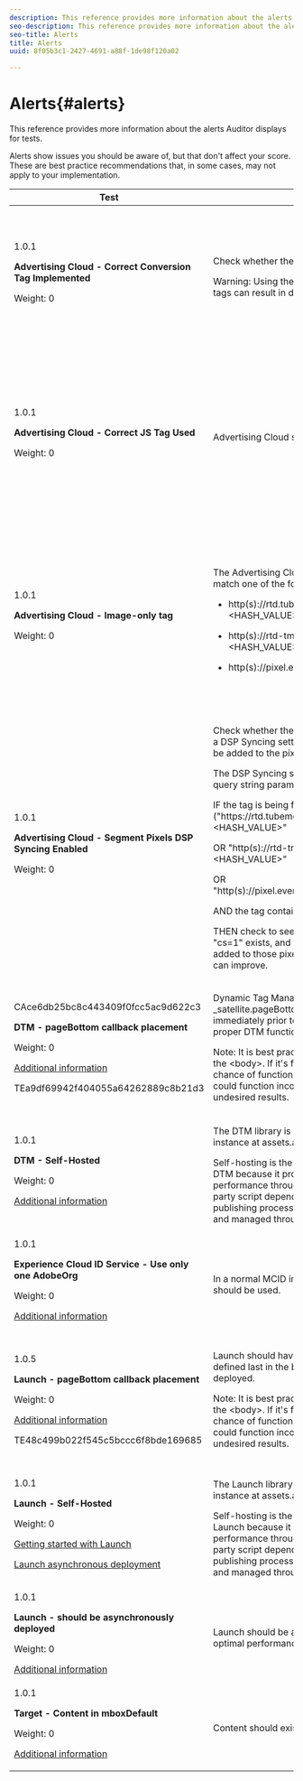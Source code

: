 ```yaml
---
description: This reference provides more information about the alerts Auditor displays for tests.
seo-description: This reference provides more information about the alerts Auditor displays for tests.
seo-title: Alerts
title: Alerts
uuid: 8f05b3c1-2427-4691-a88f-1de98f120a02

---
```


# Alerts{#alerts}

This reference provides more information about the alerts Auditor displays for tests.

Alerts show issues you should be aware of, but that don't affect your score. These are best practice recommendations that, in some cases, may not apply to your implementation.

<table id="table_031432C9BB804A6F90E7FF572739E169"> 
 <thead> 
  <tr> 
   <th colname="col1" class="entry"> Test </th> 
   <th colname="col2" class="entry"> Criteria </th> 
   <th colname="col3" class="entry"> Recommendation </th> 
  </tr>
 </thead>
 <tbody> 
  <tr> 
   <td colname="col1"> 
    <draft-comment>
      1.0.1 
    </draft-comment> <p><b>Advertising Cloud - Correct Conversion Tag Implemented</b> </p> <p>Weight: 0 </p> </td> 
   <td colname="col2"> <p>Check whether the correct conversion tag is used. </p> <p> <p>Warning:  Using the deprecated TubeMogul conversion tags can result in data loss. </p> </p> </td> 
   <td colname="col3"> <p>Upgrade your conversion pixels to the new Advertising Cloud image-only conversion tags. </p> <p>This can be most easily accomplished with the Advertising Cloud Launch Extension. </p> </td> 
  </tr> 
  <tr> 
   <td colname="col1"> 
    <draft-comment>
      1.0.1 
    </draft-comment> <p><b>Advertising Cloud - Correct JS Tag Used</b> </p> <p>Weight: 0 </p> </td> 
   <td colname="col2"> <p>Advertising Cloud should use latest JavaScript tags. </p> </td> 
   <td colname="col3"> <p>Upgrade your Advertising Cloud JavaScript to the latest version. Using the deprecated JavaScript versions can result in lost functionality. </p> <p>This can be accomplished more easily through the use of the Advertising Cloud Launch Extension. </p> </td> 
  </tr> 
  <tr> 
   <td colname="col1"> 
    <draft-comment>
      1.0.1 
    </draft-comment> <p><b>Advertising Cloud - Image-only tag</b> </p> <p>Weight: 0 </p> </td> 
   <td colname="col2"> <p>The Advertising Cloud image pixel format should match one of the following recommended formats: </p> <p> 
     <ul id="ul_D85BE9C8A8654DE890E1A814E3573D86"> 
      <li id="li_E2AEDD76AC7044E8AD6AE8375858D198"> <p><span class="codeph"> http(s)://rtd.tubemogul.com/upi/?sid=&lt;HASH_VALUE&gt;</span> </p> </li> 
      <li id="li_1EEFA03516BF445294B5EC5DED891758"> <p><span class="codeph"> http(s)://rtd-tm.everesttech.net/upi/?sid=&lt;HASH_VALUE&gt;</span> </p> </li> 
      <li id="li_F72206B142214217BDD34356D2F3D8AD"> <p><span class="codeph"> http(s)://pixel.everesttech.net/px2/&lt;NUMERIC_ID&gt;?</span> </p> </li> 
     </ul> </p> </td> 
   <td colname="col3"> <p>Upgrade your Advertising Cloud pixels to the new Advertising Cloud image-only tags, which ensure you are taking advantage of the full Advertising Cloud functionality. </p> <p>This can be most easily accomplished with the Advertising Cloud Launch Extension. </p> </td> 
  </tr> 
  <tr> 
   <td colname="col1"> 
    <draft-comment>
      1.0.1 
    </draft-comment> <p><b>Advertising Cloud - Segment Pixels DSP Syncing Enabled</b> </p> <p>Weight: 0 </p> </td> 
   <td colname="col2"> <p>Check whether the TubeMogul segment pixel contains a DSP Syncing setting, and recommend that the setting be added to the pixel. </p> <p>The DSP Syncing setting is determined by the use of a query string parameter, so </p> <p>IF the tag is being fired to<span class="codeph"> ("https://rtd.tubemogul.com/upi/?sid=&lt;HASH_VALUE&gt;"</span> </p> <p> OR <span class="codeph"> "http(s)://rtd-tm.everesttech.net/upi/?sid=&lt;HASH_VALUE&gt;"</span> </p> <p> OR <span class="codeph"> "http(s)://pixel.everesttech.net/px2/&lt;NUMERIC_ID&gt;?"</span> </p> <p>AND the tag contains the URL parameter <span class="codeph"> "sid=")</span> </p> <p>THEN check to see if the URL parameter <span class="codeph"> "cs=0"</span> or<span class="codeph"> "cs=1"</span> exists, and if not recommend that <span class="codeph"> "cs=1"</span> be added to those pixels so that the audience match rates can improve. </p> </td> 
   <td colname="col3"> <p> Add the URL parameter <span class="codeph"> "cs=1"</span> to your Advertising Cloud pixels so that DSP Syncing can occur, which increases audience match rates. </p> <p>This can most easily be accomplished with the Advertising Cloud Launch Extension. </p> </td> 
  </tr> 
  <tr> 
   <td colname="col1"> 
    <draft-comment>
      CAce6db25bc8c443409f0fcc5ac9d622c3 
    </draft-comment> <p><b>DTM - pageBottom callback placement</b> </p> <p>Weight: 0 </p> <p><a href="https://experiencecloud.adobe.com/resources/help/en_US/dtm/t_add_header_fooder_code.html" format="html" scope="external"> Additional information</a> </p> 
    <draft-comment>
      TEa9df69942f404055a64262889c8b21d3 
    </draft-comment> </td> 
   <td colname="col2"> <p>Dynamic Tag Management requires the <span class="codeph"> _satellite.pageBottom()</span> function. Add the inline script immediately prior to the closing <span class="codeph"> &lt;/body&gt;</span> tag to ensure proper DTM functionality. </p> <p> <p>Note: It is best practice that the tag be the <i>last</i> tag in the <span class="codeph"> &lt;body&gt;</span>. If it's found within the <span class="codeph"> &lt;body&gt;</span> tag, it has a chance of functioning, but as it is not best practice, it could function incorrectly or with unexpected or undesired results. </p> </p> </td> 
   <td colname="col3"> <p>Add the inline script immediately prior to the closing <span class="codeph"> &lt;/body&gt;</span> tag to ensure proper DTM functionality. </p> </td> 
  </tr> 
  <tr> 
   <td colname="col1"> 
    <draft-comment>
      1.0.1 
    </draft-comment> <p><b>DTM - Self-Hosted</b> </p> <p>Weight: 0 </p> <p><a href="https://experiencecloud.adobe.com/resources/help/en_US/dtm/deployment.html" format="html" scope="external"> Additional information</a> </p> </td> 
   <td colname="col2"> <p> The DTM library is being hosted on Adobe's Akamai instance at <span class="filepath"> assets.adobedtm.com</span>. </p> <p> Self-hosting is the recommended approach for loading DTM because it provides greater control of website performance through cache control, reducing third-party script dependencies, and greater control of the publishing process. The DTM libraries can be hosted and managed through your own web hosting or CDN. </p> </td> 
   <td colname="col3"> <p>Self-hosting is the recommended approach for loading DTM on a page. Although DTM hosting via the Akamai CDN works in most cases, self-hosting improves page performance. </p> </td> 
  </tr> 
  <tr> 
   <td colname="col1"> 
    <draft-comment>
      1.0.1 
    </draft-comment> <p><b> Experience Cloud ID Service - Use only one AdobeOrg</b> </p> <p>Weight: 0 </p> <p><a href="https://experiencecloud.adobe.com/resources/help/en_US/mcvid/mcvid_id_request.html" format="html" scope="external"> Additional information</a> </p> </td> 
   <td colname="col2"> <p>In a normal MCID implementation, a single AdobeOrg should be used. </p> </td> 
   <td colname="col3"> <p>Validate that multiple AdobeOrg IDs exist for this implementation. </p> </td> 
  </tr> 
  <tr> 
   <td colname="col1"> 
    <draft-comment>
      1.0.5 
    </draft-comment> <p><b>Launch - pageBottom callback placement</b> </p> <p>Weight: 0 </p> <p><a href="https://docs.adobelaunch.com/getting-started" format="https" scope="external"> Additional information</a> </p> 
    <draft-comment>
      TE48c499b022f545c5bccc6f8bde169685 
    </draft-comment> </td> 
   <td colname="col2"> <p>Launch should have a <span class="codeph"> pageBottom </span>callback function defined last in the body of the page if synchronously deployed. </p> <p> <p>Note: It is best practice that the tag be the <i>last</i> tag in the <span class="codeph"> &lt;body&gt;</span>. If it's found within the <span class="codeph"> &lt;body&gt;</span> tag, it has a chance of functioning, but as it is not best practice, it could function incorrectly or with unexpected or undesired results. </p> </p> </td> 
   <td colname="col3"> <p>Launch requires the <span class="codeph"> _satellite.pageBottom()</span> function for synchronous deployments. Add the inline script immediately prior to the closing <span class="codeph"> &lt;/body&gt;</span> tag to ensure proper Launch functionality. </p> </td> 
  </tr> 
  <tr> 
   <td colname="col1"> 
    <draft-comment>
      1.0.1 
    </draft-comment> <p><b>Launch - Self-Hosted</b> </p> <p>Weight: 0 </p> <p><a href="https://docs.adobelaunch.com/getting-started" format="https" scope="external"> Getting started with Launch</a> </p> <p><a href="https://docs.adobelaunch.com/client-side-information/asynchronous-deployment" format="https" scope="external"> Launch asynchronous deployment</a> </p> </td> 
   <td colname="col2"> <p>The Launch library is being hosted on Adobe's Akamai instance at <span class="filepath"> assets.adobedtm.com</span>. </p> <p>Self-hosting is the recommended approach for loading Launch because it provides greater control of website performance through cache control, reducing third-party script dependencies, and greater control of the publishing process. The Launch libraries can be hosted and managed through your own web hosting or CDN. </p> </td> 
   <td colname="col3"> <p>Although Launch hosting via the Akamai CDN works in most cases, it is recommended that self-hosting be implemented as the first step in improving page performance. </p> </td> 
  </tr> 
  <tr> 
   <td colname="col1"> 
    <draft-comment>
      1.0.1 
    </draft-comment> <p><b>Launch - should be asynchronously deployed</b> </p> <p>Weight: 0 </p> <p><a href="https://docs.adobelaunch.com/getting-started" format="https" scope="external"> Additional information</a> </p> </td> 
   <td colname="col2"> <p>Launch should be asynchronously deployed for optimal performance. </p> </td> 
   <td colname="col3"> <p>Include the async parameter in the inline script to ensure proper async Launch functionality </p> </td> 
  </tr> 
  <tr> 
   <td colname="col1"> 
    <draft-comment>
      1.0.1 
    </draft-comment> <p><b> Target - Content in mboxDefault</b> </p> <p>Weight: 0 </p> <p><a href="https://experiencecloud.adobe.com/resources/help/en_US/target/ov2/r_target-atjs-mboxcreate.html" format="html" scope="external"> Additional information</a> </p> </td> 
   <td colname="col2"> <p> Content should exist in mboxDefault when using at.js. </p> </td> 
   <td colname="col3"> <p>Verify that the content is available. </p> </td> 
  </tr> 
 </tbody> 
</table>

